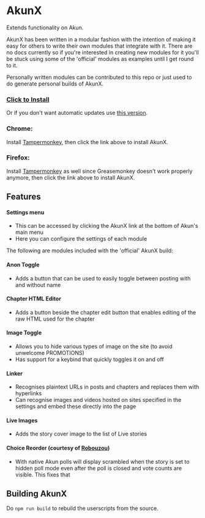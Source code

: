 # AkunX
Extends functionality on Akun.

AkunX has been written in a modular fashion with the intention of making it easy for
others to write their own modules that integrate with it. There are no docs currently
so if you're interested in creating new modules for it you'll be stuck using some of
the 'official' modules as examples until I get round to it.

Personally written modules can be contributed to this repo or just used to do generate
personal builds of AkunX.

### [Click to Install](https://github.com/Fiddlekins/akun-x/raw/master/dest/akun-x.user.js)
Or if you don't want automatic updates use [this version](https://github.com/Fiddlekins/akun-x/raw/master/dest/akun-x-noupdate.user.js).
### Chrome:
Install [Tampermonkey](https://chrome.google.com/webstore/detail/tampermonkey/dhdgffkkebhmkfjojejmpbldmpobfkfo), then click the link above to install AkunX.
### Firefox:
Install [Tampermonkey](https://addons.mozilla.org/en-US/firefox/addon/tampermonkey/) as well since Greasemonkey doesn't work properly anymore, then click the link above to install AkunX.

## Features
#### Settings menu
 - This can be accessed by clicking the AkunX link at the bottom of Akun's main menu
 - Here you can configure the settings of each module
 
The following are modules included with the 'official' AkunX build:
#### Anon Toggle
 - Adds a button that can be used to easily toggle between posting with and without name
#### Chapter HTML Editor
 - Adds a button beside the chapter edit button that enables editing of the raw HTML used
for the chapter
#### Image Toggle
 - Allows you to hide various types of image on the site (to avoid unwelcome PROMOTIONS)
 - Has support for a keybind that quickly toggles it on and off
#### Linker
 - Recognises plaintext URLs in posts and chapters and replaces them with hyperlinks
 - Can recognise images and videos hosted on sites specified in the settings and embed
  these directly into the page
#### Live Images
 - Adds the story cover image to the list of Live stories 
#### Choice Reorder (courtesy of [Robouzou](https://github.com/Robouzou/akun-x))
 - With native Akun polls will display scrambled when the story is set to hidden poll mode even after the poll is closed and vote counts are visible. This fixes that

## Building AkunX
Do `npm run build` to rebuild the userscripts from the source.

